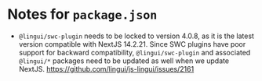 # Notes for `package.json`

- `@lingui/swc-plugin` needs to be locked to version 4.0.8, as it is the latest version compatible with NextJS 14.2.21. Since SWC plugins have poor support for backward compatibility, `@lingui/swc-plugin` and associated `@lingui/*` packages need to be updated as well when we update NextJS. <https://github.com/lingui/js-lingui/issues/2161>
